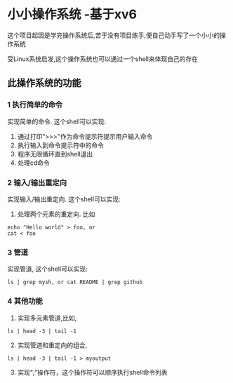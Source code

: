 # 小小操作系统 -基于xv6

这个项目起因是学完操作系统后,苦于没有项目练手,便自己动手写了一个小小的操作系统

受Linux系统启发,这个操作系统也可以通过一个shell来体现自己的存在

## 此操作系统的功能
### 1 执行简单的命令

实现简单的命令. 这个shell可以实现:
1. 通过打印">>>"作为命令提示符提示用户输入命令
2. 执行输入到命令提示符中的命令
3. 程序无限循环直到shell退出
4. 处理cd命令
### 2 输入/输出重定向

实现输入/输出重定向. 这个shell可以实现:
1. 处理两个元素的重定向. 比如
~~~
echo "Hello world" > foo, or
cat < foo
~~~

### 3 管道
实现管道, 这个shell可以实现:
~~~
ls | grep mysh, or cat README | grep github
~~~

### 4 其他功能
1. 实现多元素管道,比如,
~~~
ls | head -3 | tail -1
~~~
2. 实现管道和重定向的组合,
~~~
ls | head -3 | tail -1 > myoutput
~~~
3. 实现“;”操作符，这个操作符可以顺序执行shell命令列表
